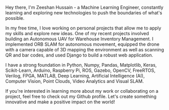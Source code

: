 Hey there, I'm Zeeshan Hussain - a Machine Learning Engineer, constantly learning and exploring new technologies to push the boundaries of what's possible.

In my free time, I love working on personal projects that allow me to apply my skills and explore new ideas. One of my recent projects involved building an Autonomous UAV for Warehouse Inventory Management. I implemented ORB SLAM for autonomous movement, equipped the drone with a camera capable of 3D mapping the environment as well as scanning QR and bar codes, and used Django to build a robust web application.

I have a strong foundation in Python, Numpy, Pandas, Matplotlib, Keras, Scikit-Learn, Arduino, Raspberry Pi, ROS, Gazebo, OpenCV, FreeRTOS, Verilog, FPGA, MATLAB, Deep Learning, Artificial Intelligence (AI), Computer Vision, Point Clouds, Video Analytics and Visual SLAM.

If you're interested in learning more about my work or collaborating on a project, feel free to check out my Github profile. Let's create something innovative and make a positive impact on the world!

<!---
Zeeshanzt/Zeeshanzt is a ✨ special ✨ repository because its `README.md` (this file) appears on your GitHub profile.
You can click the Preview link to take a look at your changes.
--->
